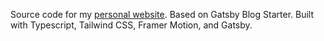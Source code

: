 Source code for my [personal website](https://www.ansonlichtfuss.com). Based on Gatsby Blog Starter. Built with Typescript, Tailwind CSS, Framer Motion, and Gatsby.

